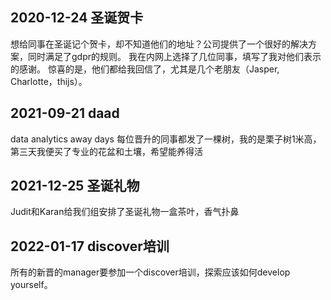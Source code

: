 ## 2020-12-24 圣诞贺卡
想给同事在圣诞记个贺卡，却不知道他们的地址？公司提供了一个很好的解决方案，同时满足了gdpr的规则。
我在内网上选择了几位同事，填写了我对他们表示的感谢。 惊喜的是，他们都给我回信了，尤其是几个老朋友（Jasper, Charlotte，thijs）。

## 2021-09-21 daad
data analytics away days
每位晋升的同事都发了一棵树，我的是栗子树1米高，第三天我便买了专业的花盆和土壤，希望能养得活

## 2021-12-25 圣诞礼物
Judit和Karan给我们组安排了圣诞礼物一盒茶叶，香气扑鼻

## 2022-01-17 discover培训
所有的新晋的manager要参加一个discover培训，探索应该如何develop yourself。

 


